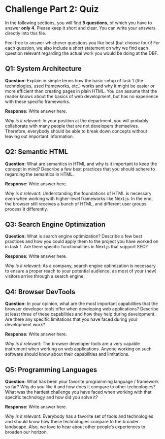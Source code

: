 # Challenge Part 2: Quiz

In the following sections, you will find **5 questions**, of which you have to answer **only 4**. Please keep it short and clear. You can write your answers directly into this file.

Feel free to answer whichever questions you like best (but choose four)! For each question, we also include a short statement on why we find each question relevant regarding the actual work you would be doing at the DBF.

## Q1: System Architecture

**Question:** Explain in simple terms how the basic setup of task 1 (the technologies, used frameworks, etc.) works and why it might be easier or more efficient than creating pages in plain HTML. You can assume that the reader knows about the basics of web development, but has no experience with these specific frameworks.

**Response:** Write answer here.

_Why is it relevant:_ In your position at the department, you will probably collaborate with many people that are not developers themselves. Therefore, everybody should be able to break down concepts without leaving out important information.

## Q2: Semantic HTML

**Question:** What are semantics in HTML and why is it important to keep the concept in mind? Describe a few best practices that you should adhere to regarding the semantics in HTML.

**Response:** Write answer here.

_Why is it relevant:_ Understanding the foundations of HTML is necessary even when working with higher-level frameworks like Next.js. In the end, the browser still receives a bunch of HTML, and different user groups process it differently.

## Q3: Search Engine Optimization

**Question:** What is search engine optimization? Describe a few best practices and how you could apply them to the project you have worked on in task 1. Are there specific functionalities in Next.js that support SEO?

**Response:** Write answer here.

_Why is it relevant:_ As a company, search engine optimization is necessary to ensure a proper reach to your potential audience, as most of your (new) visitors arrive through a search engine.

## Q4: Browser DevTools

**Question:** In your opinion, what are the most important capabilities that the browser developer tools offer when developing web applications? Describe at least three of these capabilities and how they help during development. Are there any specific limitations that you have faced during your development work?

**Response:** Write answer here.

_Why is it relevant:_ The browser developer tools are a very capable instrument when working on web applications. Anyone working on such software should know about their capabilities and limitations.

## Q5: Programming Languages

**Question:** What has been your favorite programming language / framework so far? Why do you like it and how does it compare to other technologies? What was the hardest challenge you have faced when working with that specific technology and how did you solve it?

**Response:** Write answer here.

_Why is it relevant:_ Everybody has a favorite set of tools and technologies and should know how these technologies compare to the broader landscape. Also, we love to hear about other people‘s experiences to broaden our horizon.
